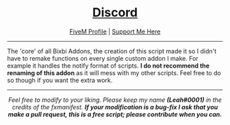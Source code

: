 <h1 align='center'><a href='https://discord.link/bixbi'>Discord</a></h1>
<p align='center'><a href='https://forum.cfx.re/u/Leah_UK/summary'>FiveM Profile</a> | <a href='https://ko-fi.com/bixbi'>Support Me Here</a><br></p>

---

The 'core' of all Bixbi Addons, the creation of this script made it so I didn't have to remake functions on every single custom addon I make. For example it handles the notify format of scripts. <b>I do not recommend the renaming of this addon</b> as it will mess with my other scripts. Feel free to do so though if you want the extra work.

---

<p align='center'><i>Feel free to modify to your liking. Please keep my name <b>(Leah#0001)</b> in the credits of the fxmanifest. <b>If your modification is a bug-fix I ask that you make a pull request, this is a free script; please contribute when you can.</b></i></p>
